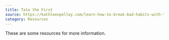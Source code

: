 ```yaml
---
title: Tale the First
source: https://kathleenpelley.com/learn-how-to-break-bad-habits-with-this-fun-folktale-storytelling-podcast-for-kids-monkeys-and-rabbits-bad-habitsbonus/
category: Resources
---
```

These are some resources for more information.
